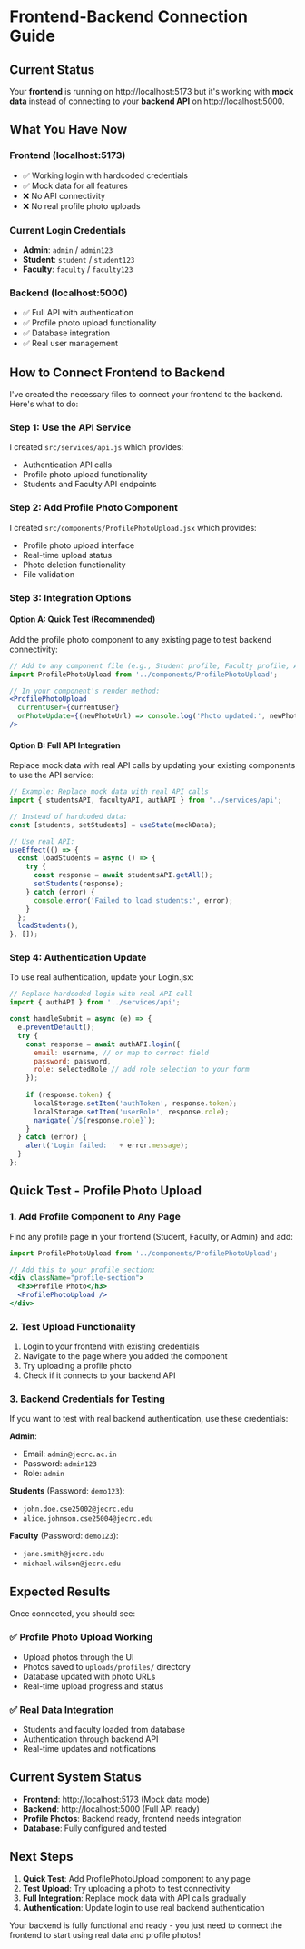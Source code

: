 # Frontend-Backend Connection Guide

## Current Status
Your **frontend** is running on http://localhost:5173 but it's working with **mock data** instead of connecting to your **backend API** on http://localhost:5000.

## What You Have Now

### Frontend (localhost:5173)
- ✅ Working login with hardcoded credentials
- ✅ Mock data for all features  
- ❌ No API connectivity
- ❌ No real profile photo uploads

### Current Login Credentials
- **Admin**: `admin` / `admin123`
- **Student**: `student` / `student123`
- **Faculty**: `faculty` / `faculty123`

### Backend (localhost:5000) 
- ✅ Full API with authentication
- ✅ Profile photo upload functionality
- ✅ Database integration
- ✅ Real user management

## How to Connect Frontend to Backend

I've created the necessary files to connect your frontend to the backend. Here's what to do:

### Step 1: Use the API Service
I created `src/services/api.js` which provides:
- Authentication API calls
- Profile photo upload functionality
- Students and Faculty API endpoints

### Step 2: Add Profile Photo Component
I created `src/components/ProfilePhotoUpload.jsx` which provides:
- Profile photo upload interface
- Real-time upload status
- Photo deletion functionality
- File validation

### Step 3: Integration Options

#### Option A: Quick Test (Recommended)
Add the profile photo component to any existing page to test backend connectivity:

```jsx
// Add to any component file (e.g., Student profile, Faculty profile, Admin dashboard)
import ProfilePhotoUpload from '../components/ProfilePhotoUpload';

// In your component's render method:
<ProfilePhotoUpload 
  currentUser={currentUser} 
  onPhotoUpdate={(newPhotoUrl) => console.log('Photo updated:', newPhotoUrl)} 
/>
```

#### Option B: Full API Integration
Replace mock data with real API calls by updating your existing components to use the API service:

```jsx
// Example: Replace mock data with real API calls
import { studentsAPI, facultyAPI, authAPI } from '../services/api';

// Instead of hardcoded data:
const [students, setStudents] = useState(mockData);

// Use real API:
useEffect(() => {
  const loadStudents = async () => {
    try {
      const response = await studentsAPI.getAll();
      setStudents(response);
    } catch (error) {
      console.error('Failed to load students:', error);
    }
  };
  loadStudents();
}, []);
```

### Step 4: Authentication Update
To use real authentication, update your Login.jsx:

```jsx
// Replace hardcoded login with real API call
import { authAPI } from '../services/api';

const handleSubmit = async (e) => {
  e.preventDefault();
  try {
    const response = await authAPI.login({
      email: username, // or map to correct field
      password: password,
      role: selectedRole // add role selection to your form
    });
    
    if (response.token) {
      localStorage.setItem('authToken', response.token);
      localStorage.setItem('userRole', response.role);
      navigate(`/${response.role}`);
    }
  } catch (error) {
    alert('Login failed: ' + error.message);
  }
};
```

## Quick Test - Profile Photo Upload

### 1. Add Profile Component to Any Page
Find any profile page in your frontend (Student, Faculty, or Admin) and add:

```jsx
import ProfilePhotoUpload from '../components/ProfilePhotoUpload';

// Add this to your profile section:
<div className="profile-section">
  <h3>Profile Photo</h3>
  <ProfilePhotoUpload />
</div>
```

### 2. Test Upload Functionality
1. Login to your frontend with existing credentials
2. Navigate to the page where you added the component
3. Try uploading a profile photo
4. Check if it connects to your backend API

### 3. Backend Credentials for Testing
If you want to test with real backend authentication, use these credentials:

**Admin**:
- Email: `admin@jecrc.ac.in`
- Password: `admin123`
- Role: `admin`

**Students** (Password: `demo123`):
- `john.doe.cse25002@jecrc.edu`
- `alice.johnson.cse25004@jecrc.edu`

**Faculty** (Password: `demo123`):
- `jane.smith@jecrc.edu`
- `michael.wilson@jecrc.edu`

## Expected Results

Once connected, you should see:

### ✅ Profile Photo Upload Working
- Upload photos through the UI
- Photos saved to `uploads/profiles/` directory
- Database updated with photo URLs
- Real-time upload progress and status

### ✅ Real Data Integration
- Students and faculty loaded from database
- Authentication through backend API
- Real-time updates and notifications

## Current System Status

- **Frontend**: http://localhost:5173 (Mock data mode)
- **Backend**: http://localhost:5000 (Full API ready)
- **Profile Photos**: Backend ready, frontend needs integration
- **Database**: Fully configured and tested

## Next Steps

1. **Quick Test**: Add ProfilePhotoUpload component to any page
2. **Test Upload**: Try uploading a photo to test connectivity
3. **Full Integration**: Replace mock data with API calls gradually
4. **Authentication**: Update login to use real backend authentication

Your backend is fully functional and ready - you just need to connect the frontend to start using real data and profile photos!